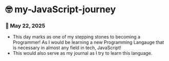 # 🤓 my-JavaScript-journey

### 📅 May 22, 2025
* This day marks as one of my stepping stones to becoming a Programmer! As I would be learning a new Programming Langauge that is necessary in almost any field in tech, JavaScript! 
* This would also serve as my journal as I try to learn this language. 
